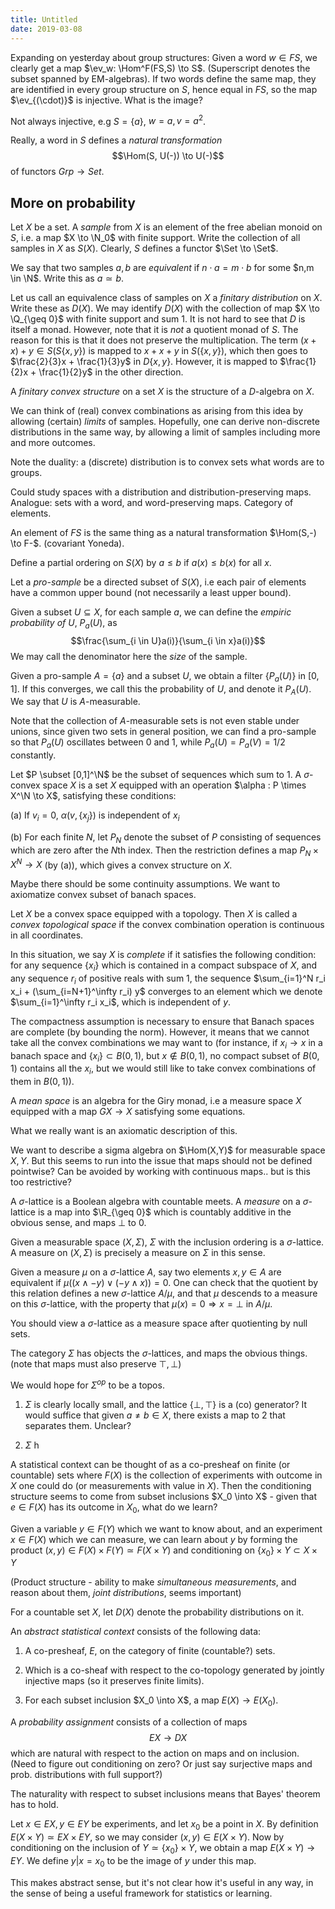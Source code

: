 ```yaml
---
title: Untitled
date: 2019-03-08
---
```

Expanding on yesterday about group structures: Given a word $w \in FS$,
we clearly get a map $\ev_w: \Hom^F(FS,S) \to S$. (Superscript denotes
the subset spanned by EM-algebras). If two words define the same map,
they are identified in every group structure on $S$, hence equal in
$FS$, so the map $\ev_{(\cdot)}$ is injective. What is the image?

Not always injective, e.g $S=\{a\}$, $w =a, v=a^2$.

Really, a word in $S$ defines a *natural transformation*
$$\Hom(S, U(-)) \to U(-)$$ of functors $Grp \to Set$.

More on probability
-------------------

Let $X$ be a set. A *sample* from $X$ is an element of the free abelian
monoid on $S$, i.e. a map $X \to \N_0$ with finite support. Write the
collection of all samples in $X$ as $S(X)$. Clearly, $S$ defines a
functor $\Set \to \Set$.

We say that two samples $a,b$ are *equivalent* if $n\cdot a = m \cdot b$
for some $n,m \in \N$. Write this as $a \simeq b$.

Let us call an equivalence class of samples on $X$ a *finitary
distribution* on $X$. Write these as $D(X)$. We may identify $D(X)$ with
the collection of map $X \to \Q_{\geq 0}$ with finite support and sum
$1$. It is not hard to see that $D$ is itself a monad. However, note
that it is *not* a quotient monad of $S$. The reason for this is that it
does not preserve the multiplication. The term $(x+x)+y \in S(S\{x,y\})$
is mapped to $x+x+y$ in $S(\{x,y\})$, which then goes to
$\frac{2}{3}x + \frac{1}{3}y$ in $D\{x,y\}$. However, it is mapped to
$\frac{1}{2}x + \frac{1}{2}y$ in the other direction.

A *finitary convex structure* on a set $X$ is the structure of a
$D$-algebra on $X$.

We can think of (real) convex combinations as arising from this idea by
allowing (certain) *limits* of samples. Hopefully, one can derive
non-discrete distributions in the same way, by allowing a limit of
samples including more and more outcomes.

Note the duality: a (discrete) distribution is to convex sets what words
are to groups.

Could study spaces with a distribution and distribution-preserving maps.
Analogue: sets with a word, and word-preserving maps. Category of
elements.

An element of $FS$ is the same thing as a natural transformation
$\Hom(S,-) \to F-$. (covariant Yoneda).

Define a partial ordering on $S(X)$ by $a \leq b$ if $a(x) \leq b(x)$
for all $x$.

Let a *pro-sample* be a directed subset of $S(X)$, i.e each pair of
elements have a common upper bound (not necessarily a least upper
bound).

Given a subset $U \subseteq X$, for each sample $a$, we can define the
*empiric probability of $U$*, $P_a(U)$, as
$$\frac{\sum_{i \in U}a(i)}{\sum_{i \in x}a(i)}$$ We may call the
denominator here the *size* of the sample.

Given a pro-sample $A= \{a\}$ and a subset $U$, we obtain a filter
$\{P_a(U)\}$ in $[0,1]$. If this converges, we call this the probability
of $U$, and denote it $P_A(U)$. We say that $U$ is $A$-measurable.

Note that the collection of $A$-measurable sets is not even stable under
unions, since given two sets in general position, we can find a
pro-sample so that $P_a(U)$ oscillates between $0$ and $1$, while
$P_a(U) = P_a(V) = 1/2$ constantly.

Let $P \subset [0,1]^\N$ be the subset of sequences which sum to $1$. A
$\sigma$-convex space $X$ is a set $X$ equipped with an operation
$\alpha : P \times X^\N \to X$, satisfying these conditions:

(a) If $v_i = 0$, $\alpha(v, \{x_j\})$ is independent of $x_i$

(b) For each finite $N$, let $P_N$ denote the subset of $P$ consisting
    of sequences which are zero after the $N$th index. Then the
    restriction defines a map $P_N \times X^N \to X$ (by (a)), which
    gives a convex structure on $X$.

Maybe there should be some continuity assumptions. We want to axiomatize
convex subset of banach spaces.

Let $X$ be a convex space equipped with a topology. Then $X$ is called a
*convex topological space* if the convex combination operation is
continuous in all coordinates.

In this situation, we say $X$ is *complete* if it satisfies the
following condition: for any sequence $\{x_i\}$ which is contained in a
compact subspace of $X$, and any sequence $r_i$ of positive reals with
sum $1$, the sequence
$\sum_{i=1}^N r_i x_i + (\sum_{i=N+1}^\infty r_i) y$ converges to an
element which we denote $\sum_{i=1}^\infty r_i x_i$, which is
independent of $y$.

The compactness assumption is necessary to ensure that Banach spaces are
complete (by bounding the norm). However, it means that we cannot take
all the convex combinations we may want to (for instance, if $x_i \to x$
in a banach space and $\{x_i\} \subset B(0,1)$, but $x \notin B(0,1)$,
no compact subset of $B(0,1)$ contains all the $x_i$, but we would still
like to take convex combinations of them in $B(0,1)$).

A *mean space* is an algebra for the Giry monad, i.e a measure space $X$
equipped with a map $GX \to X$ satisfying some equations.

What we really want is an axiomatic description of this.

We want to describe a sigma algebra on $\Hom(X,Y)$ for measurable space
$X,Y$. But this seems to run into the issue that maps should not be
defined pointwise? Can be avoided by working with continuous maps.. but
is this too restrictive?

A $\sigma$-lattice is a Boolean algebra with countable meets. A
*measure* on a $\sigma$-lattice is a map into $\R_{\geq 0}$ which is
countably additive in the obvious sense, and maps $\bot$ to $0$.

Given a measurable space $(X,\Sigma)$, $\Sigma$ with the inclusion
ordering is a $\sigma$-lattice. A measure on $(X,\Sigma)$ is precisely a
measure on $\Sigma$ in this sense.

Given a measure $\mu$ on a $\sigma$-lattice $A$, say two elements
$x,y\in A$ are equivalent if
$\mu( (x \wedge -y) \vee (-y \wedge x))  = 0$. One can check that the
quotient by this relation defines a new $\sigma$-lattice $A/\mu$, and
that $\mu$ descends to a measure on this $\sigma$-lattice, with the
property that $\mu(x) = 0 \Rightarrow x = \bot$ in $A/\mu$.

You should view a $\sigma$-lattice as a measure space after quotienting
by null sets.

The category $\Sigma$ has objects the $\sigma$-lattices, and maps the
obvious things. (note that maps must also preserve $\top, \bot$)

We would hope for $\Sigma^{op}$ to be a topos.

1.  $\Sigma$ is clearly locally small, and the lattice $\{\bot,\top\}$
    is a (co) generator? It would suffice that given $a\neq b \in X$,
    there exists a map to $2$ that separates them. Unclear?

2.  $\Sigma$ h

A statistical context can be thought of as a co-presheaf on finite (or
countable) sets where $F(X)$ is the collection of experiments with
outcome in $X$ one could do (or measurements with value in $X$). Then
the conditioning structure seems to come from subset inclusions
$X_0 \into X$ - given that $e \in F(X)$ has its outcome in $X_0$, what
do we learn?

Given a variable $y \in F(Y)$ which we want to know about, and an
experiment $x \in F(X)$ which we can measure, we can learn about $y$ by
forming the product $(x,y) \in F(X) \times F(Y) \simeq F(X \times Y)$
and conditioning on $\{x_0\} \times Y \subset X \times Y$

(Product structure - ability to make *simultaneous measurements*, and
reason about them, *joint distributions*, seems important)

For a countable set $X$, let $D(X)$ denote the probability distributions
on it.

An *abstract statistical context* consists of the following data:

1.  A co-presheaf, $E$, on the category of finite (countable?) sets.

2.  Which is a co-sheaf with respect to the co-topology generated by
    jointly injective maps (so it preserves finite limits).

3.  For each subset inclusion $X_0 \into X$, a map $E(X) \to E(X_0)$.

A *probability assignment* consists of a collection of maps
$$EX \to DX$$ which are natural with respect to the action on maps and
on inclusion. (Need to figure out conditioning on zero? Or just say
surjective maps and prob. distributions with full support?)

The naturality with respect to subset inclusions means that Bayes'
theorem has to hold.

Let $x \in EX, y \in EY$ be experiments, and let $x_0$ be a point in
$X$. By definition $E(X\times Y) \simeq EX \times EY$, so we may
consider $(x,y) \in E(X \times Y)$. Now by conditioning on the inclusion
of $Y \simeq \{x_0\} \times Y$, we obtain a map $E(X\times Y) \to EY$.
We define $y | x=x_0$ to be the image of $y$ under this map.

This makes abstract sense, but it's not clear how it's useful in any
way, in the sense of being a useful framework for statistics or
learning.
